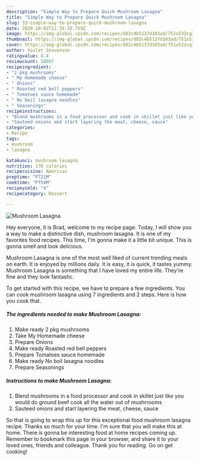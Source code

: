 ```yaml
---
description: "Simple Way to Prepare Quick Mushroom Lasagna"
title: "Simple Way to Prepare Quick Mushroom Lasagna"
slug: 33-simple-way-to-prepare-quick-mushroom-lasagna
date: 2020-10-02T11:35:35.759Z
image: https://img-global.cpcdn.com/recipes/d82c4b5137d103ad/751x532cq70/mushroom-lasagna-recipe-main-photo.jpg
thumbnail: https://img-global.cpcdn.com/recipes/d82c4b5137d103ad/751x532cq70/mushroom-lasagna-recipe-main-photo.jpg
cover: https://img-global.cpcdn.com/recipes/d82c4b5137d103ad/751x532cq70/mushroom-lasagna-recipe-main-photo.jpg
author: Violet Stevenson
ratingvalue: 4.4
reviewcount: 28097
recipeingredient:
- "2 pkg mushrooms"
- " My Homemade cheese"
- " Onions"
- " Roasted red bell peppers"
- " Tomatoes sauce homemade"
- " No boil lasagna noodles"
- " Seasonings"
recipeinstructions:
- "Blend mushrooms in a food processor and cook in skillet just like you would do ground beef cook all the water out of mushrrooms"
- "Sauteed onions and start layering the meat, cheese, sauce"
categories:
- Recipe
tags:
- mushroom
- lasagna

katakunci: mushroom lasagna 
nutrition: 176 calories
recipecuisine: American
preptime: "PT21M"
cooktime: "PT54M"
recipeyield: "4"
recipecategory: Dessert

---
```



![Mushroom Lasagna](https://img-global.cpcdn.com/recipes/d82c4b5137d103ad/751x532cq70/mushroom-lasagna-recipe-main-photo.jpg)

Hey everyone, it is Brad, welcome to my recipe page. Today, I will show you a way to make a distinctive dish, mushroom lasagna. It is one of my favorites food recipes. This time, I'm gonna make it a little bit unique. This is gonna smell and look delicious.

Mushroom Lasagna is one of the most well liked of current trending meals on earth. It is enjoyed by millions daily. It is easy, it is quick, it tastes yummy. Mushroom Lasagna is something that I have loved my entire life. They're fine and they look fantastic.




To get started with this recipe, we have to prepare a few ingredients. You can cook mushroom lasagna using 7 ingredients and 2 steps. Here is how you cook that.

<!--inarticleads1-->

##### The ingredients needed to make Mushroom Lasagna:

1. Make ready 2 pkg mushrooms
1. Take  My Homemade cheese
1. Prepare  Onions
1. Make ready  Roasted red bell peppers
1. Prepare  Tomatoes sauce homemade
1. Make ready  No boil lasagna noodles
1. Prepare  Seasonings




<!--inarticleads2-->

##### Instructions to make Mushroom Lasagna:

1. Blend mushrooms in a food processor and cook in skillet just like you would do ground beef cook all the water out of mushrrooms
1. Sauteed onions and start layering the meat, cheese, sauce




So that is going to wrap this up for this exceptional food mushroom lasagna recipe. Thanks so much for your time. I'm sure that you will make this at home. There is gonna be interesting food at home recipes coming up. Remember to bookmark this page in your browser, and share it to your loved ones, friends and colleague. Thank you for reading. Go on get cooking!
